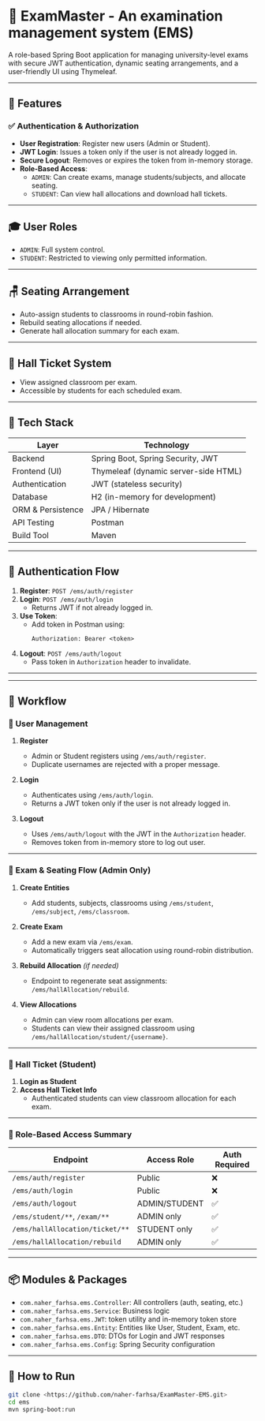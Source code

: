 # 🏫 ExamMaster - An examination management system (EMS) 

A role-based Spring Boot application for managing university-level exams with secure JWT authentication, dynamic seating arrangements, and a user-friendly UI using Thymeleaf.

---

## 🚀 Features

### ✅ Authentication & Authorization
- **User Registration**: Register new users (Admin or Student).
- **JWT Login**: Issues a token only if the user is not already logged in.
- **Secure Logout**: Removes or expires the token from in-memory storage.
- **Role-Based Access**:
  - `ADMIN`: Can create exams, manage students/subjects, and allocate seating.
  - `STUDENT`: Can view hall allocations and download hall tickets.

---

## 🎓 User Roles
- `ADMIN`: Full system control.
- `STUDENT`: Restricted to viewing only permitted information.

---

## 🪑 Seating Arrangement
- Auto-assign students to classrooms in round-robin fashion.
- Rebuild seating allocations if needed.
- Generate hall allocation summary for each exam.

---

## 🎫 Hall Ticket System
- View assigned classroom per exam.
- Accessible by students for each scheduled exam.

---

## 🧰 Tech Stack

| Layer              | Technology                            |
|-------------------|----------------------------------------|
| Backend            | Spring Boot, Spring Security, JWT     |
| Frontend (UI)      | Thymeleaf (dynamic server-side HTML)  |
| Authentication     | JWT (stateless security)              |
| Database           | H2 (in-memory for development)        |
| ORM & Persistence  | JPA / Hibernate                       |
| API Testing        | Postman                               |
| Build Tool         | Maven                                 |

---

## 🔐 Authentication Flow

1. **Register**: `POST /ems/auth/register`
2. **Login**: `POST /ems/auth/login`  
   - Returns JWT if not already logged in.
3. **Use Token**:  
   - Add token in Postman using:
     ```
     Authorization: Bearer <token>
     ```
4. **Logout**: `POST /ems/auth/logout`  
   - Pass token in `Authorization` header to invalidate.

---

---

## 🔄 Workflow

### 👤 User Management
1. **Register**  
   - Admin or Student registers using `/ems/auth/register`.
   - Duplicate usernames are rejected with a proper message.

2. **Login**  
   - Authenticates using `/ems/auth/login`.
   - Returns a JWT token only if the user is not already logged in.

3. **Logout**  
   - Uses `/ems/auth/logout` with the JWT in the `Authorization` header.
   - Removes token from in-memory store to log out user.

---

### 🏫 Exam & Seating Flow (Admin Only)

1. **Create Entities**  
   - Add students, subjects, classrooms using `/ems/student`, `/ems/subject`, `/ems/classroom`.

2. **Create Exam**  
   - Add a new exam via `/ems/exam`.
   - Automatically triggers seat allocation using round-robin distribution.

3. **Rebuild Allocation** *(if needed)*  
   - Endpoint to regenerate seat assignments: `/ems/hallAllocation/rebuild`.

4. **View Allocations**  
   - Admin can view room allocations per exam.
   - Students can view their assigned classroom using `/ems/hallAllocation/student/{username}`.

---

### 🧾 Hall Ticket (Student)

1. **Login as Student**
2. **Access Hall Ticket Info**  
   - Authenticated students can view classroom allocation for each exam.

---

### 🔐 Role-Based Access Summary

| Endpoint                          | Access Role   | Auth Required |
|----------------------------------|---------------|---------------|
| `/ems/auth/register`             | Public        | ❌            |
| `/ems/auth/login`                | Public        | ❌            |
| `/ems/auth/logout`               | ADMIN/STUDENT | ✅            |
| `/ems/student/**`, `/exam/**`    | ADMIN only    | ✅            |
| `/ems/hallAllocation/ticket/**` | STUDENT only  | ✅            |
| `/ems/hallAllocation/rebuild`    | ADMIN only    | ✅            |

---

## 📦 Modules & Packages

- `com.naher_farhsa.ems.Controller`: All controllers (auth, seating, etc.)
- `com.naher_farhsa.ems.Service`: Business logic
- `com.naher_farhsa.ems.JWT`: token utility and in-memory token store
- `com.naher_farhsa.ems.Entity`: Entities like User, Student, Exam, etc.
- `com.naher_farhsa.ems.DTO`: DTOs for Login and JWT responses
- `com.naher_farhsa.ems.Config`: Spring Security configuration

---

## 📄 How to Run

```bash
git clone <https://github.com/naher-farhsa/ExamMaster-EMS.git>
cd ems
mvn spring-boot:run
